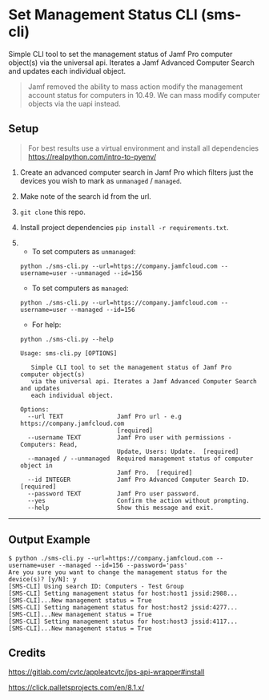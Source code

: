 # Set Management Status CLI (sms-cli)

Simple CLI tool to set the management status of Jamf Pro computer object(s) via the universal api. Iterates a Jamf Advanced Computer Search and updates each individual object.

> Jamf removed the ability to mass action modify the management account status for computers in 10.49. We can mass modify computer objects via the uapi instead.

## Setup

> For best results use a virtual environment and install all dependencies https://realpython.com/intro-to-pyenv/

1. Create an advanced computer search in Jamf Pro which filters just the devices you wish to mark as `unmanaged` / `managed`. 
2. Make note of the search id from the url.
3. `git clone` this repo.
4. Install project dependencies `pip install -r requirements.txt`. 
5. - To set computers as `unmanaged`:
    
    `python ./sms-cli.py --url=https://company.jamfcloud.com --username=user --unmanaged --id=156`
   
   - To set computers as `managed`:
   
   `python ./sms-cli.py --url=https://company.jamfcloud.com --username=user --managed --id=156`

   - For help:
  
   `python ./sms-cli.py --help`
   
   ```
   Usage: sms-cli.py [OPTIONS]

      Simple CLI tool to set the management status of Jamf Pro computer object(s)
      via the universal api. Iterates a Jamf Advanced Computer Search and updates 
      each individual object.

   Options:
     --url TEXT               Jamf Pro url - e.g https://company.jamfcloud.com
                              [required]
     --username TEXT          Jamf Pro user with permissions - Computers: Read,
                              Update, Users: Update.  [required]
     --managed / --unmanaged  Required management status of computer object in
                              Jamf Pro.  [required]
     --id INTEGER             Jamf Pro Advanced Computer Search ID.  [required]
     --password TEXT          Jamf Pro user password.
     --yes                    Confirm the action without prompting.
     --help                   Show this message and exit.
   ```
---

## Output Example

```
$ python ./sms-cli.py --url=https://company.jamfcloud.com --username=user --managed --id=156 --password='pass'
Are you sure you want to change the management status for the device(s)? [y/N]: y
[SMS-CLI] Using search ID: Computers - Test Group
[SMS-CLI] Setting management status for host:host1 jssid:2988...
[SMS-CLI]...New management status = True
[SMS-CLI] Setting management status for host:host2 jssid:4277...
[SMS-CLI]...New management status = True
[SMS-CLI] Setting management status for host:host3 jssid:4117...
[SMS-CLI]...New management status = True
```

## Credits

https://gitlab.com/cvtc/appleatcvtc/jps-api-wrapper#install

https://click.palletsprojects.com/en/8.1.x/
